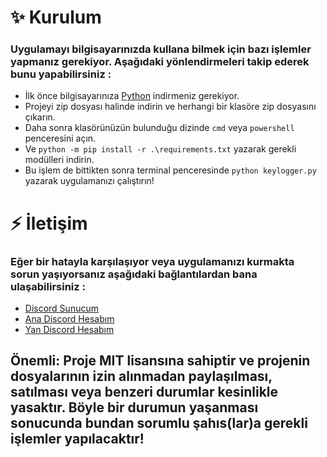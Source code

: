 # ✨ Kurulum
### Uygulamayı bilgisayarınızda kullana bilmek için bazı işlemler yapmanız gerekiyor. Aşağıdaki yönlendirmeleri takip ederek bunu yapabilirsiniz :
* İlk önce bilgisayarınıza [Python](https://www.python.org/) indirmeniz gerekiyor.
* Projeyi zip dosyası halinde indirin ve herhangi bir klasöre zip dosyasını çıkarın.
* Daha sonra klasörünüzün bulunduğu dizinde `cmd` veya `powershell` penceresini açın.
* Ve `python -m pip install -r .\requirements.txt` yazarak gerekli modülleri indirin.
* Bu işlem de bittikten sonra terminal penceresinde `python keylogger.py` yazarak uygulamanızı çalıştırın!

# ⚡ İletişim
### Eğer bir hatayla karşılaşıyor veya uygulamanızı kurmakta sorun yaşıyorsanız aşağıdaki bağlantılardan bana ulaşabilirsiniz :
* [Discord Sunucum](https://discord.gg/MTNkXHnX3b)
* [Ana Discord Hesabım](https://discord.com/users/624914071984013313)
* [Yan Discord Hesabım](https://discord.com/users/809325505304068096)

## Önemli: Proje MIT lisansına sahiptir ve projenin dosyalarının izin alınmadan paylaşılması, satılması  veya benzeri durumlar kesinlikle yasaktır. Böyle bir durumun yaşanması sonucunda bundan sorumlu şahıs(lar)a gerekli işlemler yapılacaktır!